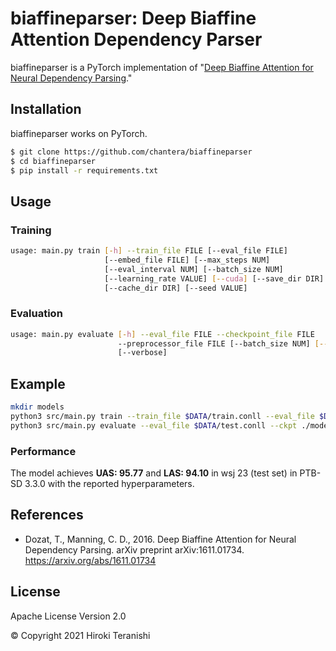 # biaffineparser: Deep Biaffine Attention Dependency Parser

biaffineparser is a PyTorch implementation of "[Deep Biaffine Attention for Neural Dependency Parsing](https://arxiv.org/abs/1611.01734)."

## Installation

biaffineparser works on PyTorch.

```sh
$ git clone https://github.com/chantera/biaffineparser
$ cd biaffineparser
$ pip install -r requirements.txt
```

## Usage

### Training

```sh
usage: main.py train [-h] --train_file FILE [--eval_file FILE]
                     [--embed_file FILE] [--max_steps NUM]
                     [--eval_interval NUM] [--batch_size NUM]
                     [--learning_rate VALUE] [--cuda] [--save_dir DIR]
                     [--cache_dir DIR] [--seed VALUE]
```

### Evaluation

```sh
usage: main.py evaluate [-h] --eval_file FILE --checkpoint_file FILE
                        --preprocessor_file FILE [--batch_size NUM] [--cuda]
                        [--verbose]
```

## Example

```sh
mkdir models
python3 src/main.py train --train_file $DATA/train.conll --eval_file $DATA/dev.conll --embed_file $DATA/glove.6B.100d.txt --cuda --save_dir ./models
python3 src/main.py evaluate --eval_file $DATA/test.conll --ckpt ./models/step-[num].ckpt --proc ./models/preprocessor.pt --cuda
```

### Performance

The model achieves **UAS: 95.77** and **LAS: 94.10** in wsj 23 (test set) in PTB-SD 3.3.0 with the reported hyperparameters.

## References

  - Dozat, T., Manning, C. D., 2016. Deep Biaffine Attention for Neural Dependency Parsing. arXiv preprint arXiv:1611.01734. <https://arxiv.org/abs/1611.01734>

License
----
Apache License Version 2.0

&copy; Copyright 2021 Hiroki Teranishi

